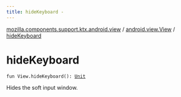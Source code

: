 ```yaml
---
title: hideKeyboard - 
---
```


[mozilla.components.support.ktx.android.view](../index.html) / [android.view.View](index.html) / [hideKeyboard](./hide-keyboard.html)

# hideKeyboard

`fun View.hideKeyboard(): `[`Unit`](https://kotlinlang.org/api/latest/jvm/stdlib/kotlin/-unit/index.html)

Hides the soft input window.

